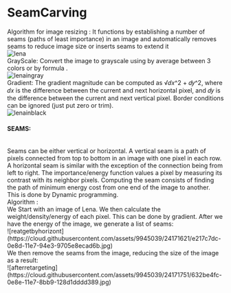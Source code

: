 # SeamCarving
Algorithm for image resizing : It functions by establishing a number of seams (paths of least importance) in an image and automatically removes seams to reduce image size or inserts seams to extend it <br />
![lena](https://cloud.githubusercontent.com/assets/9945039/24169613/d7918250-0e86-11e7-8d88-042d8a82261e.jpg)<br />
GrayScale: Convert the image to grayscale using by average between 3 colors or by formula .
 <br />
![lenaingray](https://cloud.githubusercontent.com/assets/9945039/24170027/21f68b3c-0e88-11e7-93ec-c100b8a0c1f4.jpg)<br />
Gradient: The gradient magnitude can be computed as √𝑑𝑥^2 + 𝑑𝑦^2, where 𝑑𝑥 is the
difference between the current and next horizontal pixel, and 𝑑𝑦 is the difference
between the current and next vertical pixel. Border conditions can be ignored (just put zero or trim).<br />
![lenainblack](https://cloud.githubusercontent.com/assets/9945039/24170207/ca0f16cc-0e88-11e7-9fa0-35d2490a0e2f.jpg)<br />
<H4>SEAMS:</H4> <br />
Seams can be either vertical or horizontal. A vertical seam is a path of pixels connected from top to bottom in an image with one pixel in each row. A horizontal seam is similar with the exception of the connection being from left to right. The importance/energy function values a pixel by measuring its contrast with its neighbor pixels.
Computing the seam consists of finding the path of minimum energy cost from one end of the image to another. This is done by Dynamic programming.<br />
Algorithm : <br />
We Start with an image of Lena. We then calculate the weight/density/energy of each pixel. This can be done by gradient.
After we have the energy of the image, we generate a list of seams: <br/>
![reatgetbyhorizont](https://cloud.githubusercontent.com/assets/9945039/24171621/e217c7dc-0e8d-11e7-94e3-9705e8ecad6b.jpg)<br/>
We then remove the seams from the image, reducing the size of the image as a result:
<br/>
![afterretargeting](https://cloud.githubusercontent.com/assets/9945039/24171751/632be4fc-0e8e-11e7-8bb9-128d1dddd389.jpg)
<br/>
